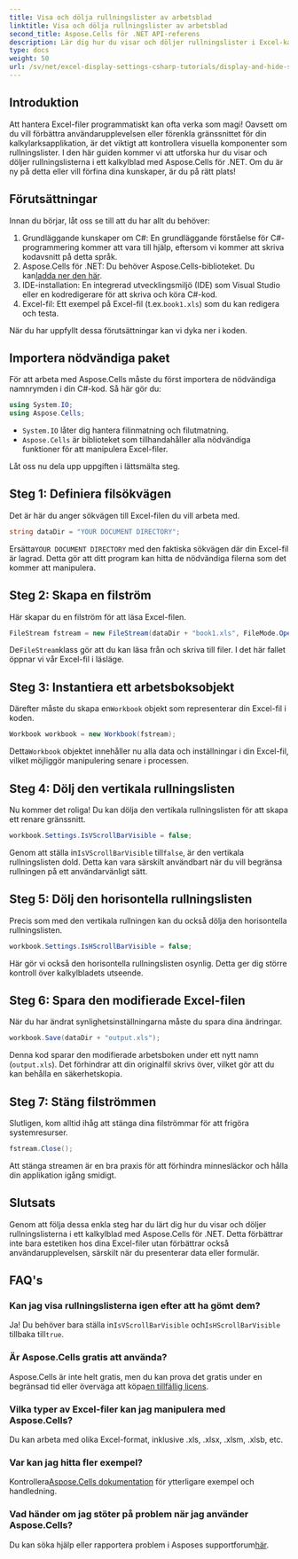 ```yaml
---
title: Visa och dölja rullningslister av arbetsblad
linktitle: Visa och dölja rullningslister av arbetsblad
second_title: Aspose.Cells för .NET API-referens
description: Lär dig hur du visar och döljer rullningslister i Excel-kalkylblad med Aspose.Cells för .NET med denna detaljerade, lättanvända handledning.
type: docs
weight: 50
url: /sv/net/excel-display-settings-csharp-tutorials/display-and-hide-scroll-bars-of-worksheet/
---
```

## Introduktion

Att hantera Excel-filer programmatiskt kan ofta verka som magi! Oavsett om du vill förbättra användarupplevelsen eller förenkla gränssnittet för din kalkylarksapplikation, är det viktigt att kontrollera visuella komponenter som rullningslister. I den här guiden kommer vi att utforska hur du visar och döljer rullningslisterna i ett kalkylblad med Aspose.Cells för .NET. Om du är ny på detta eller vill förfina dina kunskaper, är du på rätt plats!

## Förutsättningar

Innan du börjar, låt oss se till att du har allt du behöver:

1. Grundläggande kunskaper om C#: En grundläggande förståelse för C#-programmering kommer att vara till hjälp, eftersom vi kommer att skriva kodavsnitt på detta språk.
2.  Aspose.Cells för .NET: Du behöver Aspose.Cells-biblioteket. Du kan[ladda ner den här](https://releases.aspose.com/cells/net/).
3. IDE-installation: En integrerad utvecklingsmiljö (IDE) som Visual Studio eller en kodredigerare för att skriva och köra C#-kod.
4.  Excel-fil: Ett exempel på Excel-fil (t.ex.`book1.xls`) som du kan redigera och testa.

När du har uppfyllt dessa förutsättningar kan vi dyka ner i koden.

## Importera nödvändiga paket

För att arbeta med Aspose.Cells måste du först importera de nödvändiga namnrymden i din C#-kod. Så här gör du:

```csharp
using System.IO;
using Aspose.Cells;
```

- `System.IO` låter dig hantera filinmatning och filutmatning.
- `Aspose.Cells` är biblioteket som tillhandahåller alla nödvändiga funktioner för att manipulera Excel-filer.

Låt oss nu dela upp uppgiften i lättsmälta steg.

## Steg 1: Definiera filsökvägen

Det är här du anger sökvägen till Excel-filen du vill arbeta med.


```csharp
string dataDir = "YOUR DOCUMENT DIRECTORY";
```
  
 Ersätta`YOUR DOCUMENT DIRECTORY` med den faktiska sökvägen där din Excel-fil är lagrad. Detta gör att ditt program kan hitta de nödvändiga filerna som det kommer att manipulera.

## Steg 2: Skapa en filström

Här skapar du en filström för att läsa Excel-filen.


```csharp
FileStream fstream = new FileStream(dataDir + "book1.xls", FileMode.Open);
```
  
 De`FileStream`klass gör att du kan läsa från och skriva till filer. I det här fallet öppnar vi vår Excel-fil i läsläge.

## Steg 3: Instantiera ett arbetsboksobjekt

 Därefter måste du skapa en`Workbook` objekt som representerar din Excel-fil i koden.


```csharp
Workbook workbook = new Workbook(fstream);
```
  
 Detta`Workbook` objektet innehåller nu alla data och inställningar i din Excel-fil, vilket möjliggör manipulering senare i processen.

## Steg 4: Dölj den vertikala rullningslisten

Nu kommer det roliga! Du kan dölja den vertikala rullningslisten för att skapa ett renare gränssnitt.


```csharp
workbook.Settings.IsVScrollBarVisible = false;
```
  
 Genom att ställa in`IsVScrollBarVisible` till`false`, är den vertikala rullningslisten dold. Detta kan vara särskilt användbart när du vill begränsa rullningen på ett användarvänligt sätt.

## Steg 5: Dölj den horisontella rullningslisten

Precis som med den vertikala rullningen kan du också dölja den horisontella rullningslisten.


```csharp
workbook.Settings.IsHScrollBarVisible = false;
```
  
Här gör vi också den horisontella rullningslisten osynlig. Detta ger dig större kontroll över kalkylbladets utseende.

## Steg 6: Spara den modifierade Excel-filen

När du har ändrat synlighetsinställningarna måste du spara dina ändringar. 


```csharp
workbook.Save(dataDir + "output.xls");
```
  
Denna kod sparar den modifierade arbetsboken under ett nytt namn (`output.xls`). Det förhindrar att din originalfil skrivs över, vilket gör att du kan behålla en säkerhetskopia.

## Steg 7: Stäng filströmmen

Slutligen, kom alltid ihåg att stänga dina filströmmar för att frigöra systemresurser.


```csharp
fstream.Close();
```
  
Att stänga streamen är en bra praxis för att förhindra minnesläckor och hålla din applikation igång smidigt.

## Slutsats

Genom att följa dessa enkla steg har du lärt dig hur du visar och döljer rullningslisterna i ett kalkylblad med Aspose.Cells för .NET. Detta förbättrar inte bara estetiken hos dina Excel-filer utan förbättrar också användarupplevelsen, särskilt när du presenterar data eller formulär. 

## FAQ's

### Kan jag visa rullningslisterna igen efter att ha gömt dem?  
 Ja! Du behöver bara ställa in`IsVScrollBarVisible` och`IsHScrollBarVisible` tillbaka till`true`.

### Är Aspose.Cells gratis att använda?  
 Aspose.Cells är inte helt gratis, men du kan prova det gratis under en begränsad tid eller överväga att köpa[en tillfällig licens](https://purchase.aspose.com/temporary-license/).

### Vilka typer av Excel-filer kan jag manipulera med Aspose.Cells?  
Du kan arbeta med olika Excel-format, inklusive .xls, .xlsx, .xlsm, .xlsb, etc.

### Var kan jag hitta fler exempel?  
 Kontrollera[Aspose.Cells dokumentation](https://reference.aspose.com/cells/net/) för ytterligare exempel och handledning.

### Vad händer om jag stöter på problem när jag använder Aspose.Cells?  
 Du kan söka hjälp eller rapportera problem i Asposes supportforum[här](https://forum.aspose.com/c/cells/9).